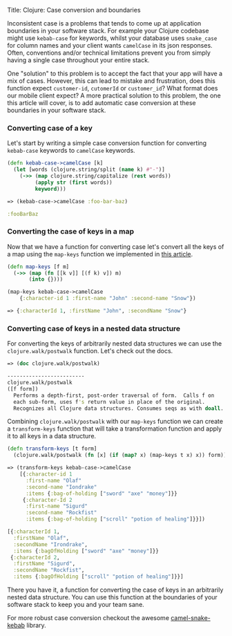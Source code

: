 Title: Clojure: Case conversion and boundaries

Inconsistent case is a problems that tends to come up at application boundaries in your software stack. For example your Clojure codebase might use `kebab-case` for keywords, whilst your database uses `snake_case` for column names and your client wants `camelCase` in its json responses. Often, conventions and/or technical limitations prevent you from simply having a single case throughout your entire stack.

One "solution" to this problem is to accept the fact that your app will have a mix of cases. However, this can lead to mistake and frustration, does this function expect `customer-id`, `cutomerId` or `customer_id`? What format does our mobile client expect? A more practical solution to this problem, the one this article will cover, is to add automatic case conversion at these boundaries in your software stack.

### Converting case of a key

Let's start by writing a simple case conversion function for converting `kebab-case` keywords to `camelCase` keywords.

```clojure
(defn kebab-case->camelCase [k]
  (let [words (clojure.string/split (name k) #"-")]
    (->> (map clojure.string/capitalize (rest words))
         (apply str (first words))
         keyword)))

=> (kebab-case->camelCase :foo-bar-baz)

:fooBarBaz
```

### Converting the case of keys in a map

Now that we have a function for converting case let's convert all the keys of a map using the `map-keys` function we implemented in [this article](https://andersmurphy.com/2018/11/10/clojure-map-values-and-keys.html).

```clojure
(defn map-keys [f m]
  (->> (map (fn [[k v]] [(f k) v]) m)
       (into {})))

(map-keys kebab-case->camelCase
    {:character-id 1 :first-name "John" :second-name "Snow"})

=> {:characterId 1, :firstName "John", :secondName "Snow"}
```

### Converting case of keys in a nested data structure

For converting the keys of arbitrarily nested data structures we can use the `clojure.walk/postwalk` function. Let's check out the docs.

```clojure
=> (doc clojure.walk/postwalk)

-------------------------
clojure.walk/postwalk
([f form])
  Performs a depth-first, post-order traversal of form.  Calls f on
  each sub-form, uses f's return value in place of the original.
  Recognizes all Clojure data structures. Consumes seqs as with doall.
```

Combining `clojure.walk/postwalk` with our `map-keys` function we can create a `transform-keys` function that will take a transformation function and apply it to all keys in a data structure.

```clojure
(defn transform-keys [t form]
  (clojure.walk/postwalk (fn [x] (if (map? x) (map-keys t x) x)) form))

=> (transform-keys kebab-case->camelCase
    [{:character-id 1
      :first-name "Olaf"
      :second-name "Iondrake"
      :items {:bag-of-holding ["sword" "axe" "money"]}}
     {:character-Id 2
      :first-name "Sigurd"
      :second-name "Rockfist"
      :items {:bag-of-holding ["scroll" "potion of healing"]}}])

[{:characterId 1,
  :firstName "Olaf",
  :secondName "Irondrake",
  :items {:bagOfHolding ["sword" "axe" "money"]}}
 {:characterId 2,
  :firstName "Sigurd",
  :secondName "Rockfist",
  :items {:bagOfHolding ["scroll" "potion of healing"]}}]
```

There you have it, a function for converting the case of keys in an arbitrarily nested data structure. You can use this function at the boundaries of your software stack to keep you and your team sane.

For more robust case conversion checkout the awesome [camel-snake-kebab](https://github.com/clj-commons/camel-snake-kebab) library.
